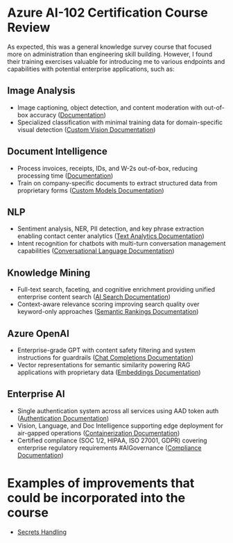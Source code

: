 # Azure AI-102 Certification Course Review

As expected, this was a general knowledge survey course that focused more on administration than engineering skill building. However, I found their training exercises valuable for introducing me to various endpoints and capabilities with potential enterprise applications, such as:

## Image Analysis
* Image captioning, object detection, and content moderation with out-of-box accuracy ([Documentation](https://learn.microsoft.com/en-us/azure/ai-services/computer-vision/))
* Specialized classification with minimal training data for domain-specific visual detection ([Custom Vision Documentation](https://learn.microsoft.com/en-us/azure/ai-services/custom-vision-service/))

## Document Intelligence
* Process invoices, receipts, IDs, and W-2s out-of-box, reducing processing time ([Documentation](https://learn.microsoft.com/en-us/azure/ai-services/document-intelligence/))
* Train on company-specific documents to extract structured data from proprietary forms ([Custom Models Documentation](https://learn.microsoft.com/en-us/azure/ai-services/document-intelligence/))

## NLP
* Sentiment analysis, NER, PII detection, and key phrase extraction enabling contact center analytics ([Text Analytics Documentation](https://learn.microsoft.com/en-us/azure/ai-services/language-service/))
* Intent recognition for chatbots with multi-turn conversation management capabilities ([Conversational Language Documentation](https://learn.microsoft.com/en-us/azure/ai-services/language-service/conversational-language-understanding/overview))

## Knowledge Mining
* Full-text search, faceting, and cognitive enrichment providing unified enterprise content search ([AI Search Documentation](https://learn.microsoft.com/en-us/azure/search/))
* Context-aware relevance scoring improving search quality over keyword-only approaches ([Semantic Rankings Documentation](https://learn.microsoft.com/en-us/azure/search/semantic-search-overview))

## Azure OpenAI
* Enterprise-grade GPT with content safety filtering and system instructions for guardrails ([Chat Completions Documentation](https://learn.microsoft.com/en-us/azure/ai-services/openai/))
* Vector representations for semantic similarity powering RAG applications with proprietary data ([Embeddings Documentation](https://learn.microsoft.com/en-us/azure/ai-services/openai/concepts/understand-embeddings))

## Enterprise AI
* Single authentication system across all services using AAD token auth ([Authentication Documentation](https://learn.microsoft.com/en-us/dotnet/api/azure.identity.defaultazurecredential))
* Vision, Language, and Doc Intelligence supporting edge deployment for air-gapped operations ([Containerization Documentation](https://learn.microsoft.com/en-us/azure/ai-services/cognitive-services-container-support))
* Certified compliance (SOC 1/2, HIPAA, ISO 27001, GDPR) covering enterprise regulatory requirements #AIGovernance ([Compliance Documentation](https://learn.microsoft.com/en-us/azure/compliance/))

# Examples of improvements that could be incorporated into the course 
- [Secrets Handling](./secrets_handling/README.md)
